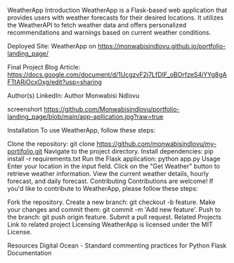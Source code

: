 WeatherApp
Introduction
WeatherApp is a Flask-based web application that provides users with weather forecasts for their desired locations. It utilizes the WeatherAPI to fetch weather data and offers personalized recommendations and warnings based on current weather conditions.

Deployed Site: WeatherApp on https://monwabisindlovu.github.io/portfolio-landing_page/

Final Project Blog Article: https://docs.google.com/document/d/1UcgzvF2j7LfDIF_oBOrfzeS4iYYg8gAFTtARiOcxOxg/edit?usp=sharing


Author(s) LinkedIn: Author Monwabisi Ndlovu

screenshort https://github.com/Monwabisindlovu/portfolio-landing_page/blob/main/app-apllication.jpg?raw=true

Installation
To use WeatherApp, follow these steps:

Clone the repository: git clone https://github.com/monwabisindlovu/my-portifolio.git
Navigate to the project directory.
Install dependencies: pip install -r requirements.txt
Run the Flask application: python app.py
Usage
Enter your location in the input field.
Click on the "Get Weather" button to retrieve weather information.
View the current weather details, hourly forecast, and daily forecast.
Contributing
Contributions are welcome! If you'd like to contribute to WeatherApp, please follow these steps:

Fork the repository.
Create a new branch: git checkout -b feature.
Make your changes and commit them: git commit -m 'Add new feature'.
Push to the branch: git push origin feature.
Submit a pull request.
Related Projects
Link to related project
Licensing
WeatherApp is licensed under the MIT License.

Resources
Digital Ocean - Standard commenting practices for Python
Flask Documentation
